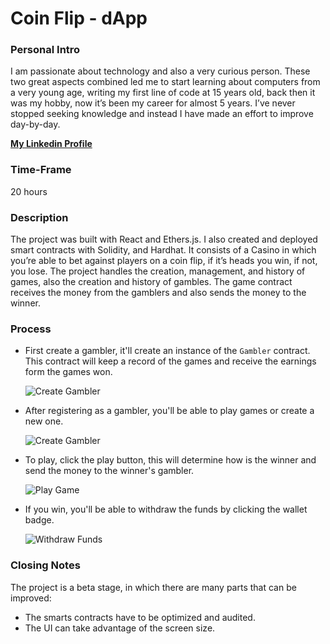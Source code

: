 # Coin Flip - dApp

### Personal Intro

I am passionate about technology and also a very curious person. These two great aspects combined led me to start learning about computers from a very young age, writing my first line of code at 15 years old, back then it was my hobby, now it’s been my career for almost 5 years. I’ve never stopped seeking knowledge and instead I have made an effort to improve day-by-day.

**[My Linkedin Profile](https://www.linkedin.com/in/carlos-febres/)**

### Time-Frame

20 hours

### Description

The project was built with React and Ethers.js. I also created and deployed smart contracts with Solidity, and Hardhat. It consists of a Casino in which you’re able to bet against players on a coin flip, if it’s heads you win, if not, you lose. The project handles the creation, management, and history of games, also the creation and history of gambles. The game contract receives the money from the gamblers and also sends the money to the winner.

### Process

- First create a gambler, it'll create an instance of the `Gambler` contract. This contract will keep a record of the games and receive the earnings form the games won.

  ![Create Gambler](https://raw.githubusercontent.com/carlosfebres/coin-gambling-dapp/main/src/images/gifs/create_gambler.gif)


- After registering as a gambler, you'll be able to play games or create a new one.

  ![Create Gambler](https://raw.githubusercontent.com/carlosfebres/coin-gambling-dapp/main/src/images/gifs/create_game.gif)


- To play, click the play button, this will determine how is the winner and send the money to the winner's gambler.

  ![Play Game](https://raw.githubusercontent.com/carlosfebres/coin-gambling-dapp/main/src/images/gifs/play_game.gif)


- If you win, you'll be able to withdraw the funds by clicking the wallet badge.

  ![Withdraw Funds](https://raw.githubusercontent.com/carlosfebres/coin-gambling-dapp/main/src/images/gifs/withdraw_funds.gif)

### Closing Notes

The project is a beta stage, in which there are many parts that can be improved:
- The smarts contracts have to be optimized and audited.
- The UI can take advantage of the screen size.
